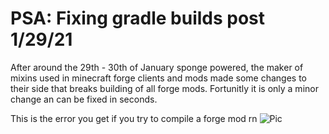 # PSA: Fixing gradle builds post 1/29/21
After around the 29th - 30th of January sponge powered, the maker of mixins used in minecraft forge clients and mods made some changes to their side that breaks building of all forge mods. Fortunitly it is only a minor change an can be fixed in seconds.

This is the error you get if you try to compile a forge mod rn
![Pic](https://raw.githubusercontent.com/Gopro336/PSA-how-to-fix-gradle-builds-feb-2021/master/Error.png?token=APBTGEHMC4OG7RQKLV6Y2NTADDDJC)

